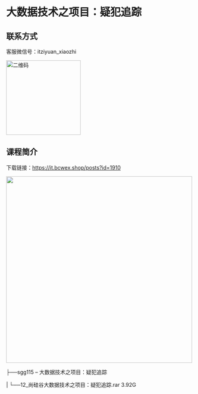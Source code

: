 # 大数据技术之项目：疑犯追踪

## 联系方式

客服微信号：itziyuan_xiaozhi

<img src="https://ziyuanyun.oss-cn-guangzhou.aliyuncs.com/common/20240614073449/666b82192834a.jpg" width="200" height="200" alt="二维码">

## 课程简介

下载链接：https://it.bcwex.shop/posts?id=1910

<img src="https://ziyuanyun.oss-cn-guangzhou.aliyuncs.com/yun/20240515183603/66449013416e3.jpg" width="500" alt="">

  ├──sgg115 &#8211; 大数据技术之项目：疑犯追踪

 | └──12_尚硅谷大数据技术之项目：疑犯追踪.rar 3.92G

  